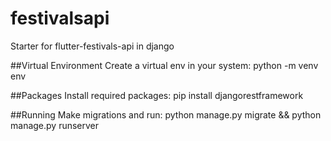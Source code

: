 # festivalsapi
Starter for flutter-festivals-api in django

##Virtual Environment
Create a virtual env in your system: python -m venv env

##Packages
Install required packages: pip install djangorestframework

##Running
Make migrations and run: python manage.py migrate && python manage.py runserver
